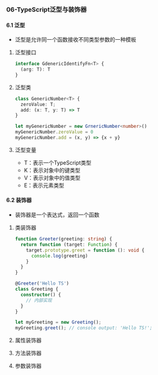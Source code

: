 ### 06-TypeScript泛型与装饰器

#### 6.1 泛型

- 泛型是允许同一个函数接收不同类型参数的一种模板

1. 泛型接口

   ```typescript
   interface GdenericIdentifyFn<T> {
     (arg: T): T
   }
   ```

2. 泛型类

   ```typescript
   class GenericNumber<T> {
     zeroValue: T;
     add: (x: T, y: T) => T
   }
   
   let myGenericNumber = new GrnericNumber<number>()
   myGenericNumber.zeroValue = 0
   myGenericNumber.add = (x, y) => {x + y}
   ```

3. 泛型变量
   - T：表示一个TypeScript类型
   - K：表示对象中的键类型
   - V：表示对象中的值类型
   - E：表示元素类型

#### 6.2 装饰器

- 装饰器是一个表达式，返回一个函数

1. 类装饰器

   ```typescript
   function Greeter(greeting: string) {
     return function (target: Function) {
       target.prototype.greet = function (): void {
         console.log(greeting)
       }
     }
   }
   
   @Greeter('Hello TS')
   class Greeting {
     constructor() {
       // 内部实现
     }
   }
   
   let myGreeting = new Greeting();
   myGreeting.greet(); // console output: 'Hello TS!';
   ```

2. 属性装饰器
3. 方法装饰器
4. 参数装饰器